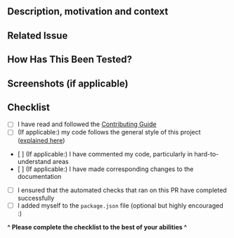 <!-- ^ Provide a short, general summary of your changes in the Title above ^ -->

## Description, motivation and context
<!-- Describe your changes in detail -->
<!-- Also state why this change is required and the context around it. What problem does it solve? -->

## Related Issue
<!-- If there is an issue related to this PR or this PR fixes the issue, please add it here: -->

## How Has This Been Tested?
<!-- Please describe how you tested your changes. -->
<!-- Include details of your testing environment, and the tests you ran to -->
<!-- see how your change affects other areas of the code, etc. -->

## Screenshots (if applicable)
<!-- Add some screenshots here, if applicable -->

## Checklist
- [ ] I have read and followed the [Contributing Guide](https://github.com/Sv443/JokeAPI/blob/master/.github/Contributing.md)
- [ ] (If applicable:) my code follows the general style of this project ([explained here](https://github.com/Sv443/JokeAPI/blob/version/2.4.0/dev/docs/code-style.md#readme))
- [ ] (If applicable:) I have commented my code, particularly in hard-to-understand areas
- [ ] (If applicable:) I have made corresponding changes to the documentation
- [ ] I ensured that the automated checks that ran on this PR have completed successfully
- [ ] I added myself to the `package.json` file (optional but highly encouraged :)

**^ Please complete the checklist to the best of your abilities ^**
<!-- To mark a step as completed, replace the space between the square brackets with an x -->
<!-- If a step doesn't apply to your changes, you can still check it off or remove it entirely -->

